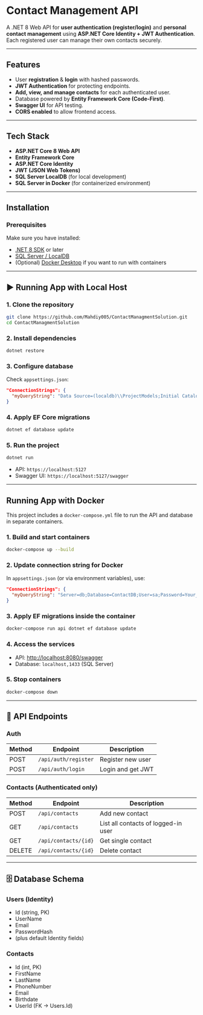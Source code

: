 
#  Contact Management API

A .NET 8 Web API for **user authentication (register/login)** and **personal contact management** using **ASP.NET Core Identity + JWT Authentication**.  
Each registered user can manage their own contacts securely.

---

##  Features
- User **registration** & **login** with hashed passwords.
- **JWT Authentication** for protecting endpoints.
- **Add, view, and manage contacts** for each authenticated user.
- Database powered by **Entity Framework Core (Code-First)**.
- **Swagger UI** for API testing.
- **CORS enabled** to allow frontend access.

---

##  Tech Stack
- **ASP.NET Core 8 Web API**
- **Entity Framework Core**
- **ASP.NET Core Identity**
- **JWT (JSON Web Tokens)**
- **SQL Server LocalDB** (for local development)
- **SQL Server in Docker** (for containerized environment)

---

##  Installation

### Prerequisites
Make sure you have installed:
- [.NET 8 SDK](https://dotnet.microsoft.com/download/dotnet/8.0) or later  
- [SQL Server / LocalDB](https://learn.microsoft.com/en-us/sql/database-engine/configure-windows/sql-server-express-localdb)  
- (Optional) [Docker Desktop](https://www.docker.com/products/docker-desktop) if you want to run with containers  

---

## ▶ Running App with Local Host

### 1. Clone the repository
```bash
git clone https://github.com/Mahdiy005/ContactManagmentSolution.git
cd ContactManagmentSolution
````

### 2. Install dependencies

```bash
dotnet restore
```

### 3. Configure database

Check `appsettings.json`:

```json
"ConnectionStrings": {
  "myQueryString": "Data Source=(localdb)\\ProjectModels;Initial Catalog=ContactDB;Integrated Security=True;Encrypt=False"
}
```

### 4. Apply EF Core migrations

```bash
dotnet ef database update
```

### 5. Run the project

```bash
dotnet run
```

* API: `https://localhost:5127`
* Swagger UI: `https://localhost:5127/swagger`

---

##  Running App with Docker

This project includes a `docker-compose.yml` file to run the API and database in separate containers.

### 1. Build and start containers

```bash
docker-compose up --build
```

### 2. Update connection string for Docker

In `appsettings.json` (or via environment variables), use:

```json
"ConnectionStrings": {
  "myQueryString": "Server=db;Database=ContactDB;User=sa;Password=Your_strong_password123;TrustServerCertificate=True;MultipleActiveResultSets=true"
}
```

### 3. Apply EF migrations inside the container

```bash
docker-compose run api dotnet ef database update
```

### 4. Access the services

* API: [http://localhost:8080/swagger](http://localhost:8080/swagger)
* Database: `localhost,1433` (SQL Server)

### 5. Stop containers

```bash
docker-compose down
```

---

## 📡 API Endpoints

###  Auth

| Method | Endpoint             | Description       |
| ------ | -------------------- | ----------------- |
| POST   | `/api/auth/register` | Register new user |
| POST   | `/api/auth/login`    | Login and get JWT |

###  Contacts (Authenticated only)

| Method | Endpoint             | Description                         |
| ------ | -------------------- | ----------------------------------- |
| POST   | `/api/contacts`      | Add new contact                     |
| GET    | `/api/contacts`      | List all contacts of logged-in user |
| GET    | `/api/contacts/{id}` | Get single contact                  |
| DELETE | `/api/contacts/{id}` | Delete contact                      |

---

## 🗄 Database Schema

### Users (Identity)

* Id (string, PK)
* UserName
* Email
* PasswordHash
* (plus default Identity fields)

### Contacts

* Id (int, PK)
* FirstName
* LastName
* PhoneNumber
* Email
* Birthdate
* UserId (FK → Users.Id)


